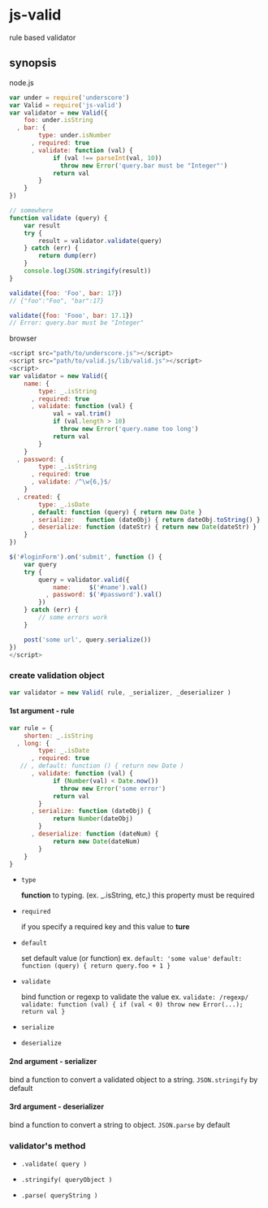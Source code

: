 # js-valid

rule based validator

## synopsis

node.js

```js
var under = require('underscore')
var Valid = require('js-valid')
var validator = new Valid({
    foo: under.isString
  , bar: {
        type: under.isNumber
      , required: true
      , validate: function (val) {
            if (val !== parseInt(val, 10))
              throw new Error('query.bar must be "Integer"')
            return val
        }
    }
})

// somewhere
function validate (query) {
    var result
    try {
        result = validator.validate(query)
    } catch (err) {
        return dump(err)
    }
    console.log(JSON.stringify(result))
}

validate({foo: 'Foo', bar: 17})
// {"foo":"Foo", "bar":17}

validate({foo: 'Fooo', bar: 17.1})
// Error: query.bar must be "Integer"

```

browser
```js
<script src="path/to/underscore.js"></script>
<script src="path/to/valid.js/lib/valid.js"></script>
<script>
var validator = new Valid({
    name: {
        type: _.isString
      , required: true
      , validate: function (val) {
            val = val.trim()
            if (val.length > 10)
              throw new Error('query.name too long')
            return val
        }
    }
  , password: {
        type: _.isString
      , required: true
      , validate: /^\w{6,}$/
    }
  , created: {
        type: _.isDate
      , default: function (query) { return new Date }
      , serialize:   function (dateObj) { return dateObj.toString() }
      , deserialize: function (dateStr) { return new Date(dateStr) }
    }
})

$('#loginForm').on('submit', function () {
    var query
    try {
        query = validator.valid({
            name:     $('#name').val()
          , password: $('#password').val()
        })
    } catch (err) {
        // some errors work
    }

    post('some url', query.serialize())
})
</script>
```

### create validation object

```js
var validator = new Valid( rule, _serializer, _deserializer )
```

#### 1st argument - rule

```js
var rule = {
    shorten: _.isString
  , long: {
        type: _.isDate
      , required: true
   // , default: function () { return new Date )
      , validate: function (val) {
            if (Number(val) < Date.now())
              throw new Error('some error')
            return val
        }
      , serialize: function (dateObj) {
            return Number(dateObj)
        }
      , deserialize: function (dateNum) {
            return new Date(dateNum)
        }
    }
}
```

+ ``type``

    __function__ to typing. (ex. _.isString, etc,)
    this property must be required

+ ``required``

    if you specify a required key and this value to __ture__


+ ``default``

    set default value (or function)
    ex. ``default: 'some value'``
	    ``default: function (query) { return query.foo + 1 }``

+ ``validate``

   bind function or regexp to validate the value
   ex. ``validate: /regexp/``
       ``validate: function (val) { if (val < 0) throw new Error(...); return val }``

+ ``serialize``


+ ``deserialize``


#### 2nd argument - serializer

  bind a function to convert a validated object to a string.
  ``JSON.stringify`` by default

#### 3rd argument - deserializer

  bind a function to convert a string to object.
  ``JSON.parse`` by default


### validator's method

+ ``.validate( query )``

+ ``.stringify( queryObject )``

+ ``.parse( queryString )``
